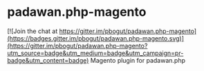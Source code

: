 # padawan.php-magento

[![Join the chat at https://gitter.im/pbogut/padawan.php-magento](https://badges.gitter.im/pbogut/padawan.php-magento.svg)](https://gitter.im/pbogut/padawan.php-magento?utm_source=badge&utm_medium=badge&utm_campaign=pr-badge&utm_content=badge)
Magento plugin for padawan.php
